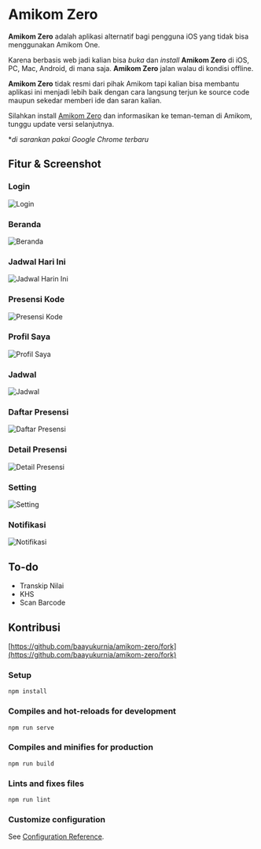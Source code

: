 # Amikom Zero
**Amikom Zero** adalah aplikasi alternatif bagi pengguna iOS yang tidak bisa menggunakan Amikom One.

Karena berbasis web jadi kalian bisa *buka* dan *install* **Amikom Zero** di iOS, PC, Mac, Android, di mana saja. **Amikom Zero** jalan walau di kondisi offline.

**Amikom Zero** tidak resmi dari pihak Amikom tapi kalian bisa membantu aplikasi ini menjadi lebih baik dengan cara langsung terjun ke source code maupun sekedar memberi ide dan saran kalian.

Silahkan install [Amikom Zero](https://az.bayukurnia.xyz) dan informasikan ke teman-teman di Amikom, tunggu update versi selanjutnya.

**di sarankan pakai Google Chrome terbaru*

## Fitur & Screenshot
### Login
![Login](https://github.com/baayukurnia/amikom-zero/blob/master/screenshots/login.jpg?raw=true)

### Beranda
![Beranda](https://github.com/baayukurnia/amikom-zero/blob/master/screenshots/home.jpg?raw=true)

### Jadwal Hari Ini
![Jadwal Harin Ini](https://github.com/baayukurnia/amikom-zero/blob/master/screenshots/jadwal-hari-ini.jpg?raw=true)

### Presensi Kode
![Presensi Kode](https://github.com/baayukurnia/amikom-zero/blob/master/screenshots/presensi-kode.jpg?raw=true)

### Profil Saya
![Profil Saya](https://github.com/baayukurnia/amikom-zero/blob/master/screenshots/profil.jpg?raw=true)

### Jadwal
![Jadwal](https://github.com/baayukurnia/amikom-zero/blob/master/screenshots/jadwal.jpg?raw=true)

### Daftar Presensi
![Daftar Presensi](https://github.com/baayukurnia/amikom-zero/blob/master/screenshots/presensi.jpg?raw=true)

### Detail Presensi
![Detail Presensi](https://github.com/baayukurnia/amikom-zero/blob/master/screenshots/detail-presensi.jpg?raw=true)

### Setting
![Setting](https://github.com/baayukurnia/amikom-zero/blob/master/screenshots/setting.jpg?raw=true)

### Notifikasi
![Notifikasi](https://github.com/baayukurnia/amikom-zero/blob/master/screenshots/notifikasi.jpg?raw=true)


## To-do
* Transkip Nilai
* KHS
* Scan Barcode


## Kontribusi
[https://github.com/baayukurnia/amikom-zero/fork](https://github.com/baayukurnia/amikom-zero/fork)

### Setup
```
npm install
```

### Compiles and hot-reloads for development
```
npm run serve
```

### Compiles and minifies for production
```
npm run build
```

### Lints and fixes files
```
npm run lint
```

### Customize configuration
See [Configuration Reference](https://cli.vuejs.org/config/).
